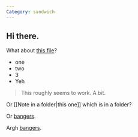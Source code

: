 ```yaml
---
Category: sandwich
---
```

## Hi there. 

What about [this file](this%20file.md)?

- one
- two
- 3
- Yeh

> This roughly seems to work. 
> A bit. 

Or [[Note in a folder|this one]] which is in a folder?

Or [bangers](bangers.md). 

Argh [bangers](folder/subfolder/bangers.md). 
